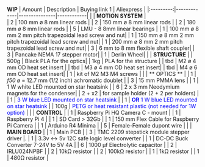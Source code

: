 **WIP**
|   Amount  | Description | Buying link 1 | Aliexpress |
|:---------:|-------------|---------------|------------|
|           | **MOTION SYSTEM**   |                            
|   2       | 100 mm ø 8 mm linear rods |
|   2       | 150 mm ø 8 mm linear rods |
|   2       | 180 mm ø 8 mm linear rods |
|   5       | LMU - 8 8mm linear bearings |
|   1       | 100 mm ø 8 mm 2 mm pitch trapezoidal lead screw and nut|
|   1       | 150 mm ø 8 mm 2 mm pitch trapezoidal lead screw and nut|
|   1       | 200 mm ø 8 mm 2 mm pitch trapezoidal lead screw and nut|
|   3       | 6 mm to 8 mm flexible shaft coupler|
|   3       | Pancake NEMA 17 stepper motor|
|   1       | Derlin Wheel|
|           | **STRUCTURE** |
|   500g    | Black PLA for the optics|
|   1kg     | PLA for the structure |
|    tbd    | M2 ø 4 mm OD heat set insert |
|    tbd    | M3 ø 4 mm OD heat set insert|
|    tbd    | M4 ø 6 mm OD heat set insert|
|    1      | kit of M2 M3 M4 screws |
|           | ** OPTICS ** |
|   1       | *f50* ø = 12.7 mm (1/2 inch) achromatic doublet |
|   3       | 15 mm PMMA lens |
|   1       | 1 W white LED mounted on star heatsink |
|   6       | 2 x 3 mm Neodymium magnets for the condenser|
|   2 + x2  |  for sample holder (2 + 2 per holders) |
|   1       | <span style="color:blue"> 3 W blue LED mounted on star heatsink  </span>|
|   1       | <span style="color:blue"> **OR** 1 W blue LED mounted on star heatsink  </span>|
|   100g    | <span style="color:blue"> PETG or heat resistant plastic (not needed for 1W option)  </span>|
|           | **CONTROL** |
|   1       | Raspberry Pi HQ Camera C - mount |
|   1       | Raspberry Pi 4 |
|   1       | SD Card > 32Gb |
|   1       | 150 mm Flex Cable for Raspberry Pi Camera |
|   1       | Arduino R4 Minima |
|   5       | Female-Female dupont wire    |
|           | **MAIN BOARD** |
|   1       | Main PCB       |
|   3       | TMC 2209 stepstick module stepper driver |.
|   1       | 3.3v <-> 5v 12C safe logic level converter |
|   1       | DC-DC Buck Converter 7-24V to 5V 4A |
|   6       | 1000 µf Electrolytic capacitor |
|   2       | IRLU024NPBF |
|   2       | 10kΩ resistor |
|   2       | 100kΩ resistor |
|   1       | 1kΩ resistor |
|   1       | 480Ω resistor |








